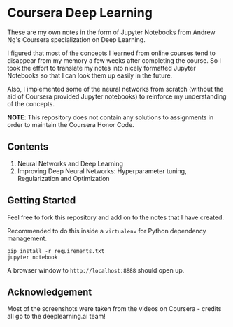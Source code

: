 # Coursera Deep Learning

These are my own notes in the form of Jupyter Notebooks from Andrew Ng's Coursera specialization on Deep Learning.

I figured that most of the concepts I learned from online courses tend to disappear from my memory a few weeks after completing the course. So I took the effort to translate my notes into nicely formatted Jupyter Notebooks so that I can look them up easily in the future.

Also, I implemented some of the neural networks from scratch (without the aid of Coursera provided Jupyter notebooks) to reinforce my understanding of the concepts.

**NOTE**: This repository does not contain any solutions to assignments in order to maintain the Coursera Honor Code.

## Contents

1. Neural Networks and Deep Learning
2. Improving Deep Neural Networks: Hyperparameter tuning, Regularization and Optimization

## Getting Started

Feel free to fork this repository and add on to the notes that I have created.

Recommended to do this inside a `virtualenv` for Python dependency management.

```
pip install -r requirements.txt
jupyter notebook
```

A browser window to `http://localhost:8888` should open up.

## Acknowledgement

Most of the screenshots were taken from the videos on Coursera - credits all go to the deeplearning.ai team!

